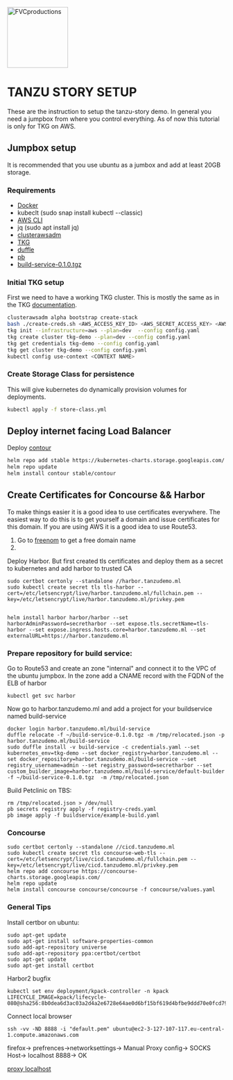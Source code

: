 <a href="http://vmware.com"><img style="width: 10em;" src="https://logos-download.com/wp-content/uploads/2016/09/VMware_logo-700x107.png" title="FVCproductions" alt="FVCproductions"></a>

# TANZU STORY SETUP

These are the instruction to setup the tanzu-story demo. In general you need a jumpbox from where you control everything. As of now this tutorial is only for TKG on AWS.

## Jumpbox setup

It is recommended that you use ubuntu as a jumbox and add at least 20GB storage.

### Requirements

- [Docker](https://docs.docker.com/engine/install/ubuntu/#install-using-the-convenience-script)
- kubeclt (sudo snap install kubectl --classic)
- [AWS CLI](https://docs.aws.amazon.com/cli/latest/userguide/install-cliv2.html)
- jq (sudo apt install jq)
- [clusterawsadm]("https://www.vmware.com/go/get-tkg)
- [TKG](https://www.vmware.com/go/get-tkg)
- [duffle](https://network.pivotal.io/products/build-service)
- [pb](https://network.pivotal.io/products/build-service)</a>
- [build-service-0.1.0.tgz](https://network.pivotal.io/products/build-service)</a>

### Initial TKG setup

First we need to have a working TKG cluster. This is mostly the same as in the TKG [documentation](https://docs.vmware.com/en/VMware-Tanzu-Kubernetes-Grid/1.1/vmware-tanzu-kubernetes-grid-11/GUID-index.html).

```bash
clusterawsadm alpha bootstrap create-stack
bash ./create-creds.sh <AWS_ACCESS_KEY_ID> <AWS_SECRET_ACCESS_KEY> <AWS_REGION>
tkg init --infrastructure=aws --plan=dev  --config config.yaml
tkg create cluster tkg-demo --plan=dev --config config.yaml
tkg get credentials tkg-demo --config config.yaml
tkg get cluster tkg-demo --config config.yaml
kubectl config use-context <CONTEXT NAME>
```

### Create Storage Class for persistence

This will give kubernetes do dynamically provision volumes for deployments.

```bash
kubectl apply -f store-class.yml
```

## Deploy internet facing Load Balancer

Deploy [contour](https://projectcontour.io/)

```bash
helm repo add stable https://kubernetes-charts.storage.googleapis.com/
helm repo update
helm install contour stable/contour
```

## Create Certificates for Concourse && Harbor

To make things easier it is a good idea to use certificates everywhere. The easiest way to do this is to get yourself a domain and issue certificates for this domain. If you are using AWS it is a good idea to use Route53.

1. Go to [freenom](freenom.com) to get a free domain name
2.

Deploy Harbor. But first created tls certificates and deploy them as a secret to kubernetes and add harbor to trusted CA

```
sudo certbot certonly --standalone //harbor.tanzudemo.ml
sudo kubectl create secret tls tls-harbor --cert=/etc/letsencrypt/live/harbor.tanzudemo.ml/fullchain.pem --key=/etc/letsencrypt/live/harbor.tanzudemo.ml/privkey.pem


helm install harbor harbor/harbor --set harborAdminPassword=secretharbor --set expose.tls.secretName=tls-harbor --set expose.ingress.hosts.core=harbor.tanzudemo.ml --set externalURL=https://harbor.tanzudemo.ml
```

### Prepare repository for build service:

Go to Route53 and create an zone "internal" and connect it to the VPC of the ubuntu jumpbox. In the zone add a CNAME record with the FQDN of the ELB of harbor

```
kubectl get svc harbor
```

Now go to harbor.tanzudemo.ml and add a project for your buildservice named build-service

```
docker login harbor.tanzudemo.ml/build-service
duffle relocate -f ~/build-service-0.1.0.tgz -m /tmp/relocated.json -p harbor.tanzudemo.ml/build-service
sudo duffle install -v build-service -c credentials.yaml --set kubernetes_env=tkg-demo --set docker_registry=harbor.tanzudemo.ml --set docker_repository=harbor.tanzudemo.ml/build-service --set registry_username=admin --set registry_password=secretharbor --set custom_builder_image=harbor.tanzudemo.ml/build-service/default-builder -f ~/build-service-0.1.0.tgz  -m /tmp/relocated.json
```

Build Petclinic on TBS:

```
rm /tmp/relocated.json > /dev/null
pb secrets registry apply -f registry-creds.yaml
pb image apply -f buildservice/example-build.yaml
```

### Concourse

```
sudo certbot certonly --standalone //cicd.tanzudemo.ml
sudo kubectl create secret tls concourse-web-tls --cert=/etc/letsencrypt/live/cicd.tanzudemo.ml/fullchain.pem --key=/etc/letsencrypt/live/cicd.tanzudemo.ml/privkey.pem
helm repo add concourse https://concourse-charts.storage.googleapis.com/
helm repo update
helm install concourse concourse/concourse -f concourse/values.yaml
```

### General Tips

Install certbor on ubuntu:

```
sudo apt-get update
sudo apt-get install software-properties-common
sudo add-apt-repository universe
sudo add-apt-repository ppa:certbot/certbot
sudo apt-get update
sudo apt-get install certbot
```

Harbor2 bugfix

```
kubectl set env deployment/kpack-controller -n kpack LIFECYCLE_IMAGE=kpack/lifecycle-080@sha256:8b0dea6d3ac03a2d4a2e6728e64ae0d6bf15bf619d4bfbe9ddd70e0fcd7909bc
```

Connect local browser

```
ssh -vv -ND 8888 -i "default.pem" ubuntu@ec2-3-127-107-117.eu-central-1.compute.amazonaws.com
```

firefox-> prefrences->networksettings-> Manual Proxy config-> SOCKS Host-> localhost 8888-> OK

[proxy localhost](https://stackoverflow.com/questions/57419408/how-to-make-firefox-use-a-proxy-server-for-localhost-connections)
